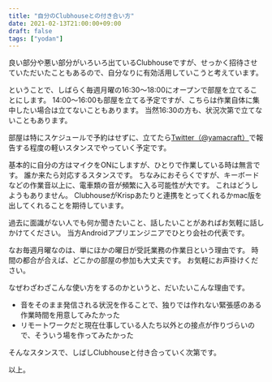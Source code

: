 ```yaml
---
title: "自分のClubhouseとの付き合い方"
date: 2021-02-13T21:00:00+09:00
draft: false
tags: ["yodan"]
---
```


良い部分や悪い部分がいろいろ出ているClubhouseですが、せっかく招待させていただいたこともあるので、自分なりに有効活用していこうと考えています。

ということで、しばらく毎週月曜の16:30〜18:00にオープンで部屋を立てることにします。
14:00〜16:00も部屋を立てる予定ですが、こちらは作業自体に集中したい場合は立てないこともあります。
当然16:30の方も、状況次第で立てないこともあります。

部屋は特にスケジュールで予約はせずに、立てたら[Twitter（@yamacraft）](https://twitter.com/yamacraft)で報告する程度の軽いスタンスでやっていく予定です。

基本的に自分の方はマイクをONにしますが、ひとりで作業している時は無言です。
誰か来たら対応するスタンスです。
ちなみにおそらくですが、キーボードなどの作業音以上に、電車類の音が頻繁に入る可能性が大です。
これはどうしようもありません。
ClubhouseがKrispあたりと連携をとってくれるかmac版を出してくれることを期待しています。

過去に面識がない人でも何か聞きたいこと、話したいことがあればお気軽に話しかけてください。
当方Androidアプリエンジニアでひとり会社の代表です。

なお毎週月曜なのは、単にほかの曜日が受託業務の作業日という理由です。
時間の都合が合えば、どこかの部屋の参加も大丈夫です。
お気軽にお声掛けください。

なぜわざわざこんな使い方をするのかというと、だいたいこんな理由です。

* 音をそのまま発信される状況を作ることで、独りでは作れない緊張感のある作業時間を用意してみたかった
* リモートワークだと現在仕事している人たち以外との接点が作りづらいので、そういう場を作ってみたかった

そんなスタンスで、しばしClubhouseと付き合っていく次第です。

以上。
